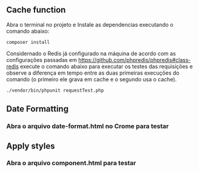 ## Cache function
 Abra o terminal no projeto e Instale as dependencias executando o comando abaixo:

```
composer install
```

 Considernado o Redis já configurado na máquina de acordo com as configurações passadas em https://github.com/phpredis/phpredis#class-redis execute o comando abaixo para executar os testes das requisições e observe a diferença em tempo entre as duas primeiras execuções do comando (o primeiro ele grava em cache e o segundo usa o cache).

```
./vendor/bin/phpunit requestTest.php
```

## Date Formatting
### Abra o arquivo date-format.html no Crome para testar

## Apply styles
### Abra o arquivo component.html para testar